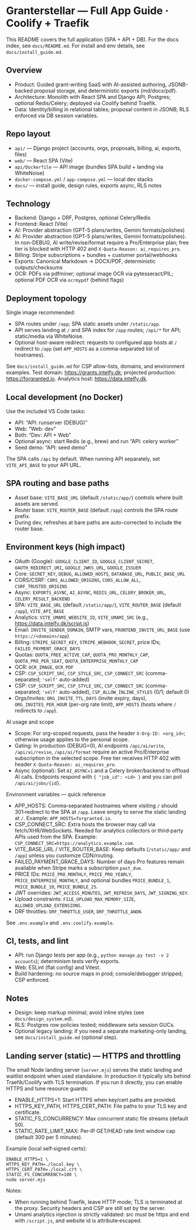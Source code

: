 # Granterstellar — Full App Guide · Coolify + Traefik

This README covers the full application (SPA + API + DB). For the docs index, see `docs/README.md`. For install and env details, see `docs/install_guide.md`.

## Overview
- Product: Guided grant-writing SaaS with AI-assisted authoring, JSONB-backed proposal storage, and deterministic exports (md/docx/pdf).
- Architecture: Monolith with React SPA and Django API; Postgres; optional Redis/Celery; deployed via Coolify behind Traefik.
- Data: Identity/billing in relational tables; proposal content in JSONB; RLS enforced via DB session variables.

## Repo layout
- `api/` — Django project (accounts, orgs, proposals, billing, ai, exports, files)
- `web/` — React SPA (Vite)
- `api/Dockerfile` — API image (bundles SPA build + landing via WhiteNoise)
- `docker-compose.yml` / `app-compose.yml` — local dev stacks
- `docs/` — install guide, design rules, exports async, RLS notes

## Technology
- Backend: Django + DRF, Postgres, optional Celery/Redis
- Frontend: React (Vite)
- AI: Provider abstraction (GPT-5 plans/writes, Gemini formats/polishes)
- AI: Provider abstraction (GPT-5 plans/writes, Gemini formats/polishes). In non-DEBUG, AI write/revise/format require a Pro/Enterprise plan; free tier is blocked with HTTP 402 and `X-Quota-Reason: ai_requires_pro`.
- Billing: Stripe subscriptions + bundles + customer portal/webhooks
- Exports: Canonical Markdown → DOCX/PDF, deterministic outputs/checksums
- OCR: PDFs via pdfminer; optional image OCR via pytesseract/PIL; optional PDF OCR via `ocrmypdf` (behind flags)

## Deployment topology
Single image recommended:
- SPA routes under `/app`; SPA static assets under `/static/app`.
- API serves landing at `/` and SPA index for `/app` routes; `/api/*` for API; static/media via WhiteNoise.
- Optional host-aware redirect: requests to configured app hosts at `/` redirect to `/app` (set `APP_HOSTS` as a comma-separated list of hostnames).

See `docs/install_guide.md` for CSP allow-lists, domains, and environment examples. Test domain: https://grants.intelfy.dk; projected production: https://forgranted.io. Analytics host: https://data.intelfy.dk.

## Local development (no Docker)
Use the included VS Code tasks:
- API: “API: runserver (DEBUG)”
- Web: “Web: dev”
- Both: “Dev: API + Web”
- Optional async: start Redis (e.g., brew) and run “API: celery worker”
- Seed demo: “API: seed demo”

The SPA calls `/api` by default. When running API separately, set `VITE_API_BASE` to your API URL.

## SPA routing and base paths
- Asset base: `VITE_BASE_URL` (default `/static/app/`) controls where built assets are served.
- Router base: `VITE_ROUTER_BASE` (default `/app`) controls the SPA route prefix.
- During dev, refreshes at bare paths are auto-corrected to include the router base.

## Environment keys (high impact)
- OAuth (Google): `GOOGLE_CLIENT_ID`, `GOOGLE_CLIENT_SECRET`, `OAUTH_REDIRECT_URI`, `GOOGLE_JWKS_URL`, `GOOGLE_ISSUER`
- Core: `SECRET_KEY`, `DEBUG`, `ALLOWED_HOSTS`, `DATABASE_URL`, `PUBLIC_BASE_URL`
- CORS/CSRF: `CORS_ALLOWED_ORIGINS`, `CORS_ALLOW_ALL`, `CSRF_TRUSTED_ORIGINS`
- Async: `EXPORTS_ASYNC`, `AI_ASYNC`, `REDIS_URL`, `CELERY_BROKER_URL`, `CELERY_RESULT_BACKEND`
- SPA: `VITE_BASE_URL` (default `/static/app/`), `VITE_ROUTER_BASE` (default `/app`), `VITE_API_BASE`
- Analytics: `VITE_UMAMI_WEBSITE_ID`, `VITE_UMAMI_SRC` (e.g., https://data.intelfy.dk/script.js)
- Email: `INVITE_SENDER_DOMAIN`, SMTP vars, `FRONTEND_INVITE_URL_BASE` (use `https://<domain>/app`)
- Billing: `STRIPE_SECRET_KEY`, `STRIPE_WEBHOOK_SECRET`, price IDs; `FAILED_PAYMENT_GRACE_DAYS`
- Quotas: `QUOTA_FREE_ACTIVE_CAP`, `QUOTA_PRO_MONTHLY_CAP`, `QUOTA_PRO_PER_SEAT`, `QUOTA_ENTERPRISE_MONTHLY_CAP`
- OCR: `OCR_IMAGE`, `OCR_PDF`
- CSP: `CSP_SCRIPT_SRC`, `CSP_STYLE_SRC`, `CSP_CONNECT_SRC` (comma-separated; `'self'` auto-added)
 - CSP: `CSP_SCRIPT_SRC`, `CSP_STYLE_SRC`, `CSP_CONNECT_SRC` (comma-separated; `'self'` auto-added), `CSP_ALLOW_INLINE_STYLES` (0/1; default 0)
- Orgs/Invites: `ORG_INVITE_TTL_DAYS` (invite expiry, days), `ORG_INVITES_PER_HOUR` (per-org rate limit), `APP_HOSTS` (hosts where `/` redirects to `/app`).

AI usage and scope
- Scope: For org-scoped requests, pass the header `X-Org-ID: <org_id>`; otherwise usage applies to the personal scope.
- Gating: In production (DEBUG=0), AI endpoints `/api/ai/write`, `/api/ai/revise`, `/api/ai/format` require an active Pro/Enterprise subscription in the selected scope. Free tier receives HTTP 402 with header `X-Quota-Reason: ai_requires_pro`.
- Async (optional): Set `AI_ASYNC=1` and a Celery broker/backend to offload AI calls. Endpoints respond with `{ "job_id": <id> }` and you can poll `/api/ai/jobs/{id}`.

Environment variables — quick reference
- APP_HOSTS: Comma‑separated hostnames where visiting `/` should 301‑redirect to the SPA at `/app`. Leave empty to serve the static landing at `/`. Example: `APP_HOSTS=forgranted.io`.
- CSP_CONNECT_SRC: Extra hosts the browser may call via fetch/XHR/WebSockets. Needed for analytics collectors or third‑party APIs used from the SPA. Example: `CSP_CONNECT_SRC=https://analytics.example.com`.
- VITE_BASE_URL / VITE_ROUTER_BASE: Keep defaults (`/static/app/` and `/app`) unless you customize CDN/routing.
- FAILED_PAYMENT_GRACE_DAYS: Number of days Pro features remain available when Stripe marks a subscription `past_due`.
- PRICE IDs: `PRICE_PRO_MONTHLY`, `PRICE_PRO_YEARLY`, `PRICE_ENTERPRISE_MONTHLY`, and optional bundles `PRICE_BUNDLE_1`, `PRICE_BUNDLE_10`, `PRICE_BUNDLE_25`.
- JWT overrides: `JWT_ACCESS_MINUTES`, `JWT_REFRESH_DAYS`, `JWT_SIGNING_KEY`.
- Upload constraints: `FILE_UPLOAD_MAX_MEMORY_SIZE`, `ALLOWED_UPLOAD_EXTENSIONS`.
- DRF throttles: `DRF_THROTTLE_USER`, `DRF_THROTTLE_ANON`.

See `.env.example` and `.env.coolify.example`.

## CI, tests, and lint
- API: run Django tests per app (e.g., `python manage.py test -v 2 accounts`); determinism tests verify exports.
- Web: ESLint (flat config) and Vitest.
- Build hardening: no source maps in prod; console/debugger stripped; CSP enforced.

## Notes
- Design: keep markup minimal; avoid inline styles (see `docs/design_system.md`).
- RLS: Postgres row policies tested; middleware sets session GUCs.
- Optional legacy landing: if you need a separate marketing-only landing, see `docs/install_guide.md` (optional step).

## Landing server (static) — HTTPS and throttling
The small Node landing server (`server.mjs`) serves the static landing and waitlist endpoint when used standalone. In production it typically sits behind Traefik/Coolify with TLS termination. If you run it directly, you can enable HTTPS and tune resource guards:

- ENABLE_HTTPS=1: Start HTTPS when key/cert paths are provided.
- HTTPS_KEY_PATH, HTTPS_CERT_PATH: File paths to your TLS key and certificate.
- STATIC_FS_CONCURRENCY: Max concurrent static file streams (default 50).
- STATIC_RATE_LIMIT_MAX: Per‑IP GET/HEAD rate limit window cap (default 300 per 5 minutes).

Example (local self‑signed certs):

```
ENABLE_HTTPS=1 \
HTTPS_KEY_PATH=./local.key \
HTTPS_CERT_PATH=./local.crt \
STATIC_FS_CONCURRENCY=100 \
node server.mjs
```

Notes:
- When running behind Traefik, leave HTTP mode; TLS is terminated at the proxy. Security headers and CSP are still set by the server.
- Umami analytics injection is strictly validated: src must be https and end with `/script.js`, and website id is attribute‑escaped.
